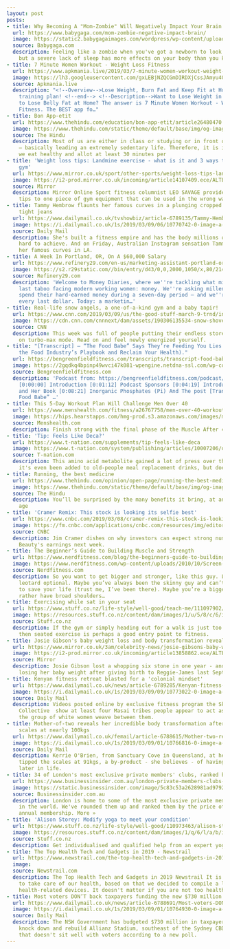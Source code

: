 ```yaml
---
layout: post
posts:
- title: Why Becoming A "Mom-Zombie" Will Negatively Impact Your Brain
  url: https://www.babygaga.com/mom-zombie-negative-impact-brain/
  image: https://static2.babygagaimages.com/wordpress/wp-content/uploads/2019/03/Tired-mom.jpg
  source: Babygaga.com
  description: Feeling like a zombie when you've got a newborn to look after is natural,
    but a severe lack of sleep has more effects on your body than you know.
- title: 7 Minute Women Workout - Weight Loss Fitness
  url: https://www.apkmania.live/2019/03/7-minute-women-workout-weight-loss.html
  image: https://lh3.googleusercontent.com/gxLEBjNZQCGmDIRDXjCssJAmyu4QpkJ4YhvzkdM_AZ7bEVMeAtY-JViJuzFNbwKF4LQ=s72-c-h450
  source: Apkmania.live
  description: "<!--Overview-->Lose Weight, Burn Fat and Keep Fit at Home with professional
    training plan! <!--end--> <!--Description-->Want to Lose Weight in 30 days? Want
    to Lose Belly Fat at Home? The answer is 7 Minute Women Workout - Weight Loss
    Fitness. The BEST app fo…"
- title: Bon App-etit
  url: https://www.thehindu.com/education/bon-app-etit/article26480470.ece
  image: https://www.thehindu.com/static/theme/default/base/img/og-image.jpg
  source: The Hindu
  description: Most of us are either in class or studying or in front of our laptops
    — basically leading an extremely sedentary life. Therefore, it is important that
    we eat healthy and allot at least 30 minutes per
- title: 'Weight loss tips: Landmine exercise - what is it and 3 ways to use at the
    gym'
  url: https://www.mirror.co.uk/sport/other-sports/weight-loss-tips-landmine-exercise-14107441
  image: https://i2-prod.mirror.co.uk/incoming/article14107409.ece/ALTERNATES/s1200/0_Leo-Savage.jpg
  source: Mirror
  description: Mirror Online Sport fitness columnist LEO SAVAGE provides his full-proof
    tips to one piece of gym equipment that can be used in the wrong way
- title: Tammy Hembrow flaunts her famous curves in a plunging cropped bodice and
    tight jeans
  url: https://www.dailymail.co.uk/tvshowbiz/article-6789135/Tammy-Hembrow-flaunts-famous-curves-plunging-cropped-bodice-tight-jeans.html
  image: https://i.dailymail.co.uk/1s/2019/03/09/06/10770742-0-image-a-86_1552111435349.jpg
  source: Daily Mail
  description: She's built a fitness empire and has the body millions of women try
    hard to achieve. And on Friday, Australian Instagram sensation Tammy Hembrow showcased
    her famous curves in LA.
- title: A Week In Portland, OR, On A $60,000 Salary
  url: https://www.refinery29.com/en-us/marketing-assistant-portland-or-salary-money-diary
  image: https://s2.r29static.com//bin/entry/d43/0,0,2000,1050/x,80/2140249/image.jpg
  source: Refinery29.com
  description: 'Welcome to Money Diaries, where we''re tackling what might be the
    last taboo facing modern working women: money. We''re asking millennials how they
    spend their hard-earned money during a seven-day period — and we''re tracking
    every last dollar. Today: a marketin…'
- title: Real-life snow angels, a one-of-a-kind gym and a baby tapir!
  url: https://www.cnn.com/2019/03/09/us/the-good-stuff-march-9-trnd/index.html
  image: https://cdn.cnn.com/cnnnext/dam/assets/190306135534-snow-shoveling-trend-story-super-tease.jpg
  source: CNN
  description: This week was full of people putting their endless stores of kindness
    on turbo-max mode. Read on and feel newly energized yourself.
- title: "[Transcript] – “The Food Babe” Says They’re Feeding You Lies (How to Unravel
    the Food Industry’s Playbook and Reclaim Your Health)."
  url: https://bengreenfieldfitness.com/transcripts/transcript-food-babe/
  image: https://2gqdkq4bpinp49wvci47k081-wpengine.netdna-ssl.com/wp-content/uploads/2017/09/bgf-transcript.png
  source: Bengreenfieldfitness.com
  description: 'Podcast from: https://bengreenfieldfitness.com/podcast/nutrition-podcasts/food-babe/
    [0:00:00] Introduction [0:01:12] Podcast Sponsors [0:04:19] Introducing Van Hari
    and Her Book [0:08:21] Inorganic Phosphates (Pi) And The post [Transcript] – “The
    Food Babe” …'
- title: This 5-Day Workout Plan Will Challenge Men Over 40
  url: https://www.menshealth.com/fitness/a26767758/men-over-40-workout-week-3/
  image: https://hips.hearstapps.com/hmg-prod.s3.amazonaws.com/images/middle-aged-redhead-handsome-man-working-out-in-gym-royalty-free-image-862049064-1552103190.jpg?crop=1.00xw:0.752xh;0,0.135xh&resize=1200:*
  source: Menshealth.com
  description: Finish strong with the final phase of the Muscle After 40 program.
- title: 'Tip: Feels Like Deca?'
  url: https://www.t-nation.com/supplements/tip-feels-like-deca
  image: https://www.t-nation.com/system/publishing/articles/10007206/original/Feels-Like-Deca.jpg?1551126065
  source: T-nation.com
  description: This amino acid metabolite gained a lot of press over the years and
    it's even been added to old-people meal replacement drinks, but does it work?
- title: Running, the best medicine
  url: https://www.thehindu.com/opinion/open-page/running-the-best-medicine/article26481738.ece
  image: https://www.thehindu.com/static/theme/default/base/img/og-image.jpg
  source: The Hindu
  description: You’ll be surprised by the many benefits it bring, at any imaginable
    age
- title: 'Cramer Remix: This stock is looking its selfie best'
  url: https://www.cnbc.com/2019/03/08/cramer-remix-this-stock-is-looking-its-selfie-best.html
  image: https://fm.cnbc.com/applications/cnbc.com/resources/img/editorial/2016/03/24/103494693-IMG_8356rrr.1910x1000.jpg
  source: CNBC
  description: Jim Cramer dishes on why investors can expect strong numbers from Ulta
    Beauty's earnings next week.
- title: The Beginner’s Guide to Building Muscle and Strength
  url: https://www.nerdfitness.com/blog/the-beginners-guide-to-building-muscle-and-strength/
  image: https://www.nerdfitness.com/wp-content/uploads/2010/10/Screen-shot-2010-10-10-at-10.39.01-PM.png
  source: Nerdfitness.com
  description: So you want to get bigger and stronger, like this guy. Leopard print
    leotard optional. Maybe you’ve always been the skinny guy and can’t gain weight
    to save your life (trust me, I’ve been there). Maybe you’re a bigger guy and you’d
    rather have broad shoulders…
- title: Exercising while sat in your seat
  url: https://www.stuff.co.nz/life-style/well-good/teach-me/111097902/playing-up-exercising-while-sat-in-your-seat
  image: https://resources.stuff.co.nz/content/dam/images/1/u/5/8/c/6/image.related.StuffLandscapeSixteenByNine.1420x800.1u57ou.png/1551911989131.jpg
  source: Stuff.co.nz
  description: If the gym or simply heading out for a walk is just too intimidating,
    then seated exercise is perhaps a good entry point to fitness.
- title: Josie Gibson's baby weight loss and body transformation revealed
  url: https://www.mirror.co.uk/3am/celebrity-news/josie-gibsons-baby-weight-loss-14101105
  image: https://i2-prod.mirror.co.uk/incoming/article13858862.ece/ALTERNATES/s1200/2_Josie-Gibson.jpg
  source: Mirror
  description: Josie Gibson lost a whopping six stone in one year - and is now safely
    losing her baby weight after giving birth to Reggie-James last September
- title: Kenyan fitness retreat blasted for a 'colonial mindset'
  url: https://www.dailymail.co.uk/news/article-6789285/Kenyan-fitness-retreat-blasted-colonial-mindset.html
  image: https://i.dailymail.co.uk/1s/2019/03/09/09/10773022-0-image-a-13_1552124465775.jpg
  source: Daily Mail
  description: Videos posted online by exclusive fitness program the Skinny B***h
    Collective  show at least four Masai tribes people appear to act as markers while
    the group of white women weave between them.
- title: Mother-of-two reveals her incredible body transformation after tipping the
    scales at nearly 100kgs
  url: https://www.dailymail.co.uk/femail/article-6788615/Mother-two-reveals-incredible-body-transformation-tipping-scales-nearly-100kgs.html
  image: https://i.dailymail.co.uk/1s/2019/03/09/01/10766816-0-image-a-26_1552095006193.jpg
  source: Daily Mail
  description: Kerrie O'Brien, from Sanctuary Cove in Queensland, at her heaviest
    tipped the scales at 91kgs, a by-product - she believes - of having two children
    later in life.
- title: 34 of London's most exclusive private members' clubs, ranked by price
  url: https://www.businessinsider.com.au/london-private-members-clubs-ranked-by-price-2019-3
  image: https://static.businessinsider.com/image/5c83c53a2628981ad9792d45-640.jpg
  source: Businessinsider.com.au
  description: London is home to some of the most exclusive private members' clubs
    in the world. We've rounded them up and ranked them by the price of a standard
    annual membership. More »
- title: 'Alison Storey: Modify yoga to meet your condition'
  url: https://www.stuff.co.nz/life-style/well-good/110973463/alison-storey-modify-yoga-to-meet-your-condition
  image: https://resources.stuff.co.nz/content/dam/images/1/q/6/l/a/b/image.related.StuffLandscapeSixteenByNine.1420x800.1u2jo7.png/1552172261328.jpg
  source: Stuff.co.nz
  description: Get individualised and qualified help from an expert yoga practitioner.
- title: The Top Health Tech and Gadgets in 2019 - Newstrail
  url: https://www.newstrail.com/the-top-health-tech-and-gadgets-in-2019/
  image: 
  source: Newstrail.com
  description: The Top Health Tech and Gadgets in 2019 Newstrail It is hugely important
    to take care of our health, based on that we decided to compile a list of top
    health-related devices. It doesn't matter if you are not too health...
- title: Most voters DON’T back taxpayers funding the new $730 million Allianz stadium
  url: https://www.dailymail.co.uk/news/article-6788691/Most-voters-DONT-taxpayers-funding-new-730-million-Allianz-stadium.html
  image: https://i.dailymail.co.uk/1s/2019/03/09/01/10764930-0-image-a-2_1552094861011.jpg
  source: Daily Mail
  description: The NSW Government has budgeted $730 million in taxpayer funding to
    knock down and rebuild Allianz Stadium, southeast of the Sydney CBD - a figure
    that doesn't sit well with voters according to a new poll.
---
```


